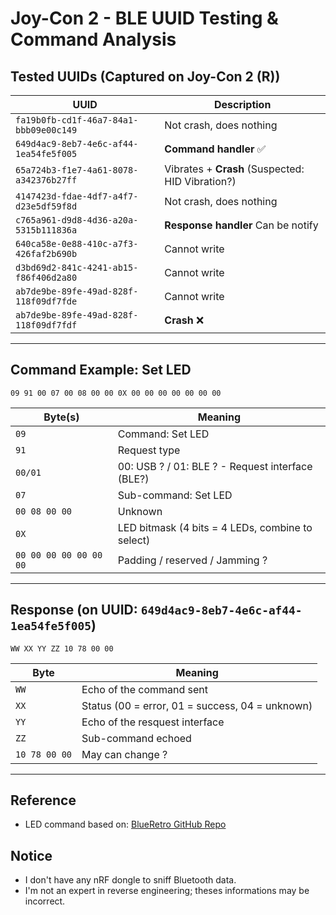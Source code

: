 # Joy-Con 2 - BLE UUID Testing & Command Analysis

## Tested UUIDs (Captured on Joy-Con 2 (R))

| UUID | Description |
|------|-------------|
| `fa19b0fb-cd1f-46a7-84a1-bbb09e00c149` | Not crash, does nothing |
| `649d4ac9-8eb7-4e6c-af44-1ea54fe5f005` | **Command handler** ✅ |
| `65a724b3-f1e7-4a61-8078-a342376b27ff` | Vibrates + **Crash** (Suspected: HID Vibration?) |
| `4147423d-fdae-4df7-a4f7-d23e5df59f8d` | Not crash, does nothing |
| `c765a961-d9d8-4d36-a20a-5315b111836a` | **Response handler** Can be notify |
| `640ca58e-0e88-410c-a7f3-426faf2b690b` | Cannot write |
| `d3bd69d2-841c-4241-ab15-f86f406d2a80` | Cannot write |
| `ab7de9be-89fe-49ad-828f-118f09df7fde` | Cannot write |
| `ab7de9be-89fe-49ad-828f-118f09df7fdf` | **Crash** ❌ |

---

## Command Example: Set LED

```09 91 00 07 00 08 00 00 0X 00 00 00 00 00 00 00```

| Byte(s) | Meaning |
|---------|--------|
| `09` | Command: Set LED |
| `91` | Request type |
| `00/01` | 00: USB ? / 01: BLE ? - Request interface (BLE?) |
| `07` | Sub-command: Set LED |
| `00 08 00 00` | Unknown |
| `0X` | LED bitmask (4 bits = 4 LEDs, combine to select) |
| `00 00 00 00 00 00 00` | Padding / reserved  / Jamming ? |

---

## Response (on UUID: `649d4ac9-8eb7-4e6c-af44-1ea54fe5f005`)
```WW XX YY ZZ 10 78 00 00```

| Byte | Meaning |
|------|--------|
| `WW` | Echo of the command sent |
| `XX` | Status (00 = error, 01 = success, 04 = unknown) |
| `YY` | Echo of the resquest interface |
| `ZZ` | Sub-command echoed |
| `10 78 00 00` | May can change ? |

---

## Reference

- LED command based on: [BlueRetro GitHub Repo](https://github.com/darthcloud/BlueRetro/)

## Notice

- I don't have any nRF dongle to sniff Bluetooth data.  
- I'm not an expert in reverse engineering; theses informations may be incorrect.